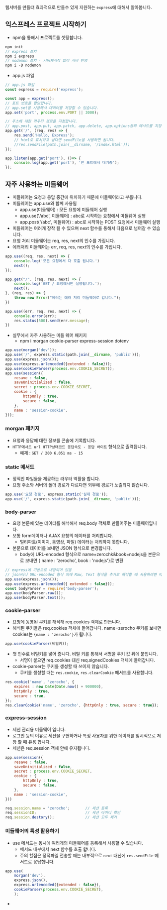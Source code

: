 웹서버를 만들떄 효과적으로 만들수 있게 지원하는 `express`에 대해서 알아봅니다.

## 익스프레스 프로젝트 시작하기 
* npm을 통해서 프로젝트를 셋팅합니다. 
```js
npm init
// express 설치
npm i express
// nodemon 설치 - 서버재시작 없이 서버 반영
npm i -D nodemon
```
* app.js 파일 
```js
// app.js 파일
const express = require('express');

const app = express();
// 포트 번호를 할당합니다. 
// app.set을 사용해서 데이터를 저장할 수 있습니다. 
app.set('port', process.env.PORT || 3000);

// 주소에 대한 라우터 경로를 지정합니다. 
// app.post, app.put, app.patch, app.delete, app.options등의 메서드를 지정할 수 있습니다. 
app.get('/', (req, res) => {
    res.send('Hello, Express');
    // html로 표시하고 싶다면 sendFile을 사용하면 됩니다. 
    //res.sendFile(path.join(__dirname, '/index.html'));
});

app.listen(app.get('port'), ()=> {
    console.log(app.get('port'), '번 포트에서 대기중');
});
```

## 자주 사용하는 미들웨어
* 미들웨어는 요청과 응답 중간에 위치하기 때문에 미들웨어라고 부릅니다.
* 미들웨어는 app.use와 함께 사용됨 
  * app.use(미들웨어) : 모든 요청에 미들웨어 실행
  * app.use('/abc', 미들웨어) : abc로 시작하는 요청에서 미들웨어 실행
  * app.post('/abc', 미들웨어) : abc로 시작하는 POST 요청에서 미들웨어 실행
* 미들웨어는 여러개 장착 될 수 있으며 next 함수를 통해서 다음으로 넘어갈 수 있습니다. 
* 요청 처리 미들웨어는 req, res, next의 인수를 가집니다. 
* 에러처리 미들웨어는 err, req, res, next의 인수를 가집니다. 
```js
app.use((req, res, next) => {
    console.log('모든 요청에서 다 호출 됩니다.')
    next();
});

app.get("/", (req, res, next) => {
    console.log('GET / 요청에서만 실행됩니다.');
    next();
}, (req, res) => {
    throw new Error("에러는 에러 처리 미들웨어로 갑니다.");
})

app.use((err, req, res, next) => {
    console.error(err);
    res.status(500).send(err.message);
})
```
* 실무에서 자주 사용하는 미들 웨어 패키지
  * npm i morgan cookie-parser express-session dotenv
```js
app.use(morgan('dev'));
app.use('/', express.static(path.join(__dirname, 'public')));
app.use(express.json());
app.use(express.urlencoded({extended : false}));
app.use(cookieParser(process.env.COOKIE_SECRET));
app.use(session({
    resave : false,
    saveUninitialized : false,
    secret : process.env.COOKIE_SECRET,
    cookie : {
        httpOnly : true,
        secure : false,
    },
    name : 'session-cookie',
}));
```

### morgan 패키지
  * 요청과 응답에 대한 정보를 콘솔에 기록합니다. 
  * `HTTP메서드 url HTTP상태코드 응답속도 - 응답 바이트` 형식으로 출력됩니다.
    * 예제 : `GET / 200 6.051 ms - 15`
### static 메서드
* 정적인 파일들을 제공하는 라우터 역활을 합니다.
* 요청 주소와 서버의 폴더 경로가 다르다면 외부에 경로가 노출되지 않습니다. 
```js
app.use('요청 경로', express.static('실제 경로'));
app.use('/', express.static(path.join(__dirname, 'public')));
```

### body-parser 
* 요청 본문에 있는 데이터를 해석해서 req.body 객체로 만들어주는 미들웨어입니다. 
* 보통 form데이터나 AJAX 요청의 데이터를 처리합니다. 
  * 멀티파트(이미지, 동영상, 파일) 데이터는 처리하지 못합니다. 
* 본문으로 데이터를 보내면 JSON 형식으로 변경합니다.
  * body에 URL-encoded 형식으로 name=zerochk&book=nodejs을 본문으로 보내면 { name : 'zerocho', book : 'nodejs'}로 변환
```js
// express에 기본으로 내장되어 있음
// json이나 URL-encoded 형식 외에 Raw, Text 형식을 추가로 해석할 때 사용하려면 따로 설치해야됨
app.use(express.json());
app.use(express.urlencoded({ extended : false}));
const bodyParser = require('body-parser');
app.use(bodyParser.raw());
app.use(bodyParser.text());
```

### cookie-parser
* 요청에 동봉된 쿠키를 해석해 req.cookies 객체로 만듭니다. 
* 해석된 쿠키들은 req.cookies 객체에 들어갑니다. name=zerocho 쿠키를 보내면 cookies는 `{name : 'zerocho'}`가 됩니다. 
```js
app.use(cookieParser(비밀키));
```
* 첫 인수로 비밀키를 넣어 줍니다. 비밀 키를 통해서 서명을 쿠키 값 뒤에 붙입니다.
  * 서명이 붙으면 req.cookies 대신 req.signedCookies 객체에 들어갑니다.
* cookie-parser는 쿠키를 생성할 때 쓰이지 않습니다.
  * 쿠키를 생성할 때는 `res.cookie`, `res.clearCookie` 메서드를 사용합니다. 
```js
res.cookie('name', 'zerocho', {
    expires : new Date(Date.now() + 900000),
    httpOnly : true,
    secure : true,
});
res.clearCookie('name', 'zerocho', {httpOnly : true, secure : true});
```

### express-session 
* 세션 관리용 미들웨어 입니다.
* 로그인 등의 이유로 세션을 구현하거나 특정 사용자를 위한 데이터를 임시적으로 저장 할 때 유용 합니다. 
* 세션은 req.session 객체 안에 유지됩니다.
```js
app.use(session({
    resave : false, 
    saveUninitialized : false,
    secret : process.env.COOKIE_SECRET,
    cookie : {
        httpOnly : true,
        secure : false,
    },
    name : 'session-cookie',
}))

req.session.name = 'zerocho';       // 세션 등록
req.sessionID;                      // 세션 아이디 확인
req.session.destory();              // 세션 모두 제거
```

### 미들웨어의 특성 활용하기 
* use 메서드는 동시에 여러개의 미들웨어를 등록해서 사용할 수 있습니다.
  * 메서드 내부에서 next 함수를 호출 합니다. 
  * 주의 할점은 정적파일 전송할 때는 내부적으로 `next` 대신에 `res.sendFile` 메서드로 응답합니다.
```js
app.use(
    morgan('dev'),
    express.json(),
    express.urlencoded({extended : false}),
    cookieParser(process.env.COOKIE_SECRET),
    );
```
* 